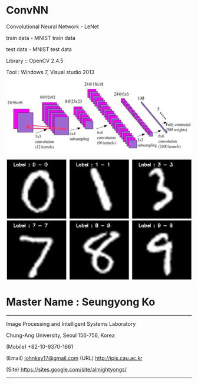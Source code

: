 # ConvNN 
Convolutional Neural Network - LeNet

train data - MNIST train data

test data - MNIST test data

Library :: OpenCV 2.4.5 

Tool : Windows 7, Visual studio 2013

![Structure](./figure2.png)

![실험결과](./figure.PNG)


# Master Name : Seungyong Ko

--------------------------------------------------------

Image Processing and Intelligent Systems Laboratory

Chung-Ang University, Seoul 156-756, Korea

(Mobile) +82-10-9370-1661

(Email) johnksy17@gmail.com (URL) http://ipis.cau.ac.kr 

(Site) https://sites.google.com/site/almightyongs/

--------------------------------------------------------


```

```
